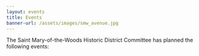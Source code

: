 ```yaml
---
layout: events
title: Events
banner-url: /assets/images/smw_avenue.jpg
---
```

The Saint Mary-of-the-Woods Historic District Committee has planned the following events:

